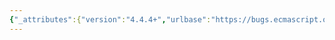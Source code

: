 ```yaml
---
{"_attributes":{"version":"4.4.4+","urlbase":"https://bugs.ecmascript.org/","maintainer":"dherman@mozilla.com"},"bug":{"bug_id":3844,"creation_ts":"2015-02-12 08:20:00 -0800","short_desc":"super in eval","delta_ts":"2015-07-10 08:34:22 -0700","product":"Draft for 6th Edition","component":"technical issue","version":"Rev 32: February 2, 2015 Draft","rep_platform":"All","op_sys":"All","bug_status":"RESOLVED","resolution":"FIXED","priority":"Normal","bug_severity":"normal","everconfirmed":true,"reporter":{"uid":"arv","name":"Erik Arvidsson"},"assigned_to":{"uid":"allen","name":"Allen Wirfs-Brock"},"cc":["caitpotter88","erik.arvidsson"],"long_desc":[{"commentid":12372,"comment_count":0,"who":{"uid":"arv","name":"Erik Arvidsson"},"bug_when":"2015-02-12 08:20:02 -0800","thetext":"http://people.mozilla.org/~jorendorff/es6-draft.html#sec-scripts-static-semantics-early-errors\n\nIt is a Syntax Error if StatementList Contains super unless the source code containing super is eval code that is being processed by a direct eval that is contained in function code.\n\nThat means that:\n\nfunction f() {\n  eval('super.x');\n}\n\nwhich is of course not what we we want.\n\nWe need to replace function code with something more elaborate. Something that encapsulates, methods, accessors, constuctors and nested arrow functions within those."},{"commentid":12375,"comment_count":1,"who":{"uid":"allen","name":"Allen Wirfs-Brock"},"bug_when":"2015-02-12 09:15:27 -0800","thetext":"I'm semi-inclined to eliminate this as an early error.  Evals by their very nature aren't really \"early\" and any use of super that isn't in a context where we allow super is going to throw when used.\n\nWe'd have to invent new ways to describe where super is or isn't allowed just for this case.  It seems to me that for direct eval, the runtime error is good enough.\n\nWhat do you think?"},{"commentid":12377,"comment_count":2,"who":{"uid":"arv","name":"Erik Arvidsson"},"bug_when":"2015-02-12 09:40:12 -0800","thetext":"Fair enough.\n\nIf that is the case should we even check that the \"eval code that is being processed by a direct eval that is contained in function code\"?"},{"commentid":12536,"comment_count":3,"who":{"uid":"allen","name":"Allen Wirfs-Brock"},"bug_when":"2015-02-13 09:02:41 -0800","thetext":"(In reply to Erik Arvidsson from comment #2)\n> Fair enough.\n> \n> If that is the case should we even check that the \"eval code that is being\n> processed by a direct eval that is contained in function code\"?\n\nwe still need the function code check because a top level script execution context doesn't have all of the execution context state needed to check for a runtime super is valid \n\nfixed in rev34"}]}}
---
```

